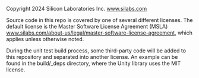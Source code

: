 Copyright 2024 Silicon Laboratories Inc. www.silabs.com

Source code in this repo is covered by one of several different licenses. The default license is the Master Software License Agreement (MSLA) www.silabs.com/about-us/legal/master-software-license-agreement, which applies unless otherwise noted.

During the unit test build process, some third-party code will be added to this repository and separated into another license. An example can be found in the build/_deps directory, where the Unity library uses the MIT license.